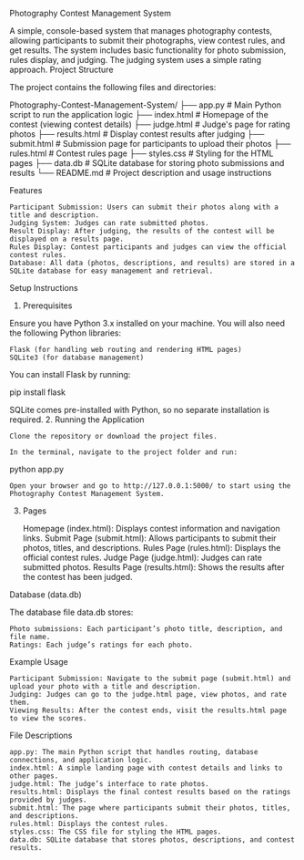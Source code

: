 Photography Contest Management System

A simple, console-based system that manages photography contests, allowing participants to submit their photographs, view contest rules, and get results. The system includes basic functionality for photo submission, rules display, and judging. The judging system uses a simple rating approach.
Project Structure

The project contains the following files and directories:

Photography-Contest-Management-System/
├── app.py                # Main Python script to run the application logic
├── index.html            # Homepage of the contest (viewing contest details)
├── judge.html            # Judge's page for rating photos
├── results.html          # Display contest results after judging
├── submit.html           # Submission page for participants to upload their photos
├── rules.html            # Contest rules page
├── styles.css            # Styling for the HTML pages
├── data.db               # SQLite database for storing photo submissions and results
└── README.md             # Project description and usage instructions

Features

    Participant Submission: Users can submit their photos along with a title and description.
    Judging System: Judges can rate submitted photos.
    Result Display: After judging, the results of the contest will be displayed on a results page.
    Rules Display: Contest participants and judges can view the official contest rules.
    Database: All data (photos, descriptions, and results) are stored in a SQLite database for easy management and retrieval.

Setup Instructions
1. Prerequisites

Ensure you have Python 3.x installed on your machine. You will also need the following Python libraries:

    Flask (for handling web routing and rendering HTML pages)
    SQLite3 (for database management)

You can install Flask by running:

pip install flask

SQLite comes pre-installed with Python, so no separate installation is required.
2. Running the Application

    Clone the repository or download the project files.

    In the terminal, navigate to the project folder and run:

python app.py

    Open your browser and go to http://127.0.0.1:5000/ to start using the Photography Contest Management System.

3. Pages

    Homepage (index.html): Displays contest information and navigation links.
    Submit Page (submit.html): Allows participants to submit their photos, titles, and descriptions.
    Rules Page (rules.html): Displays the official contest rules.
    Judge Page (judge.html): Judges can rate submitted photos.
    Results Page (results.html): Shows the results after the contest has been judged.

Database (data.db)

The database file data.db stores:

    Photo submissions: Each participant’s photo title, description, and file name.
    Ratings: Each judge’s ratings for each photo.

Example Usage

    Participant Submission: Navigate to the submit page (submit.html) and upload your photo with a title and description.
    Judging: Judges can go to the judge.html page, view photos, and rate them.
    Viewing Results: After the contest ends, visit the results.html page to view the scores.

File Descriptions

    app.py: The main Python script that handles routing, database connections, and application logic.
    index.html: A simple landing page with contest details and links to other pages.
    judge.html: The judge’s interface to rate photos.
    results.html: Displays the final contest results based on the ratings provided by judges.
    submit.html: The page where participants submit their photos, titles, and descriptions.
    rules.html: Displays the contest rules.
    styles.css: The CSS file for styling the HTML pages.
    data.db: SQLite database that stores photos, descriptions, and contest results.

